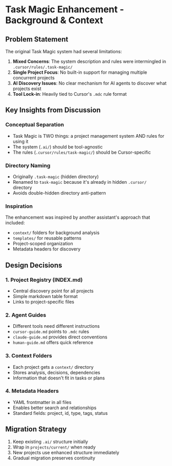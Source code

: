 # Task Magic Enhancement - Background & Context

## Problem Statement

The original Task Magic system had several limitations:

1. **Mixed Concerns**: The system description and rules were intermingled in `.cursor/rules/.task-magic/`
2. **Single Project Focus**: No built-in support for managing multiple concurrent projects
3. **AI Discovery Issues**: No clear mechanism for AI agents to discover what projects exist
4. **Tool Lock-in**: Heavily tied to Cursor's `.mdc` rule format

## Key Insights from Discussion

### Conceptual Separation

- Task Magic is TWO things: a project management system AND rules for using it
- The system (`.ai/`) should be tool-agnostic
- The rules (`.cursor/rules/task-magic/`) should be Cursor-specific

### Directory Naming

- Originally `.task-magic` (hidden directory)
- Renamed to `task-magic` because it's already in hidden `.cursor/` directory
- Avoids double-hidden directory anti-pattern

### Inspiration

The enhancement was inspired by another assistant's approach that included:

- `context/` folders for background analysis
- `templates/` for reusable patterns
- Project-scoped organization
- Metadata headers for discovery

## Design Decisions

### 1. Project Registry (INDEX.md)

- Central discovery point for all projects
- Simple markdown table format
- Links to project-specific files

### 2. Agent Guides

- Different tools need different instructions
- `cursor-guide.md` points to `.mdc` rules
- `claude-guide.md` provides direct conventions
- `human-guide.md` offers quick reference

### 3. Context Folders

- Each project gets a `context/` directory
- Stores analysis, decisions, dependencies
- Information that doesn't fit in tasks or plans

### 4. Metadata Headers

- YAML frontmatter in all files
- Enables better search and relationships
- Standard fields: project, id, type, tags, status

## Migration Strategy

1. Keep existing `.ai/` structure initially
2. Wrap in `projects/current/` when ready
3. New projects use enhanced structure immediately
4. Gradual migration preserves continuity

